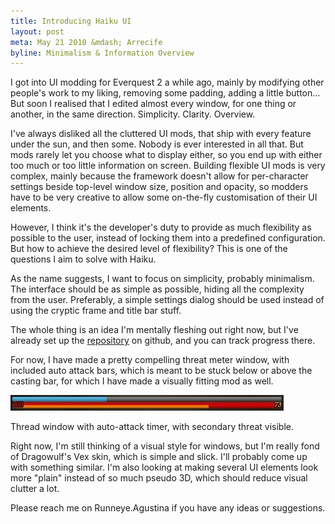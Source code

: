```yaml
---
title: Introducing Haiku UI
layout: post
meta: May 21 2010 &mdash; Arrecife
byline: Minimalism & Information Overview
---
```


I got into UI modding for Everquest 2 a while ago, mainly by modifying other people's work to my liking, removing some padding, adding a little button... But soon I realised that I edited almost every window, for one thing or another, in the same direction. Simplicity. Clarity. Overview.

I've always disliked all the cluttered UI mods, that ship with every feature under the sun, and then some. Nobody is ever interested in all that. But mods rarely let you choose what to display either, so you end up with either too much or too little information on screen. Building flexible UI mods is very complex, mainly because the framework doesn't allow for per-character settings beside top-level window size, position and opacity, so modders have to be very creative to allow some on-the-fly customisation of their UI elements.

However, I think it's the developer's duty to provide as much flexibility as possible to the user, instead of locking them into a predefined configuration. But how to achieve the desired level of flexibility? This is one of the questions I aim to solve with Haiku.

As the name suggests, I want to focus on simplicity, probably minimalism. The interface should be as simple as possible, hiding all the complexity from the user. Preferably, a simple settings dialog should be used instead of using the cryptic frame and title bar stuff.

The whole thing is an idea I'm mentally fleshing out right now, but I've already set up the [repository](http://github.com/mkaito/haiku-ui) 
on github, and you can track progress there.

For now, I have made a pretty compelling threat meter window, with included auto attack bars, which is meant to be stuck below or above the casting bar, for which I have made a visually fitting mod as well.

![Thread bar](/images/posts/introducing-haiku-threatbar.jpg) 

Thread window with auto-attack timer, with secondary threat visible.

Right now, I'm still thinking of a visual style for windows, but I'm really fond of Dragowulf's Vex skin, which is simple and slick. I'll probably come up with something similar. I'm also looking at making several UI elements look more "plain" instead of so much pseudo 3D, which should reduce visual clutter a lot.

Please reach me on Runneye.Agustina if you have any ideas or suggestions.
